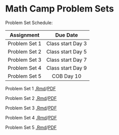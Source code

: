 # Math Camp Problem Sets 

Problem Set Schedule: 

| Assignment    | Due Date         |
| ------------- |:----------------:|
|Problem Set 1  | Class start Day 3|
|Problem Set 2  | Class start Day 5|
|Problem Set 3  | Class start Day 7|
|Problem Set 4  | Class start Day 9|
|Problem Set 5  | COB Day 10       |

Problem Set 1 [.Rmd](pset1.Rmd)/[PDF](pset1.pdf) 

Problem Set 2 [.Rmd](pset2.Rmd)/[PDF](pset2.pdf) 

Problem Set 3 [.Rmd](pset3.Rmd)/[PDF](pset3.pdf) 

Problem Set 4 [.Rmd](pset4.Rmd)/[PDF](pset4.pdf) 

Problem Set 5 [.Rmd](pset4.Rmd)/[PDF](pset5.pdf)
